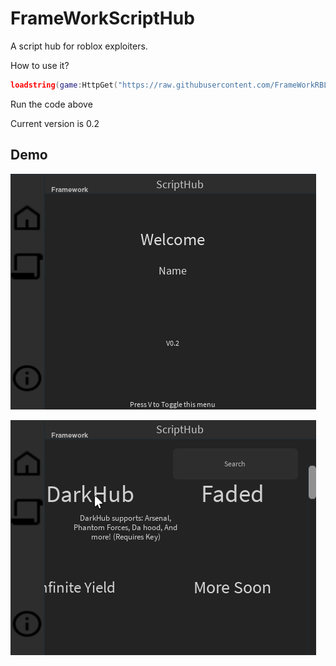 
# FrameWorkScriptHub

A script hub for roblox exploiters.

How to use it?


``` lua
loadstring(game:HttpGet("https://raw.githubusercontent.com/FrameWorkRBLX/FrameWorkScriptHub/main/Main", true))() 
```

Run the code above

Current version is 0.2
## Demo

![Logo](https://github.com/FrameWorkRBLX/FrameWorkScriptHub/raw/main/icons/pic1.png)

![Logo](https://github.com/FrameWorkRBLX/FrameWorkScriptHub/raw/main/icons/pic2.png)
